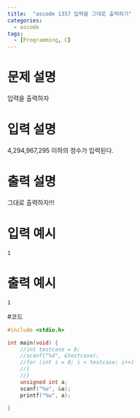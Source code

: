 ```yaml
---
title:  "ascode 1357 입력을 그대로 출력하기"
categories:
  - ascode
tags:
  - [Programming, C]
---
```


# 문제 설명
입력을 출력하자
# 입력 설명
4,294,967,295 이하의 정수가 입력된다.
# 출력 설명
그대로 출력하자!!!
# 입력 예시
```
1
```
# 출력 예시
```
1
```
#코드
```c
#include <stdio.h>

int main(void) {
	//int testcase = 0;
	//scanf("%d", &testcase);
	//for (int i = 0; i < testcase; i++)
	//{
	//}
	unsigned int a;
	scanf("%u", &a);
	printf("%u", a);
	
}
```
